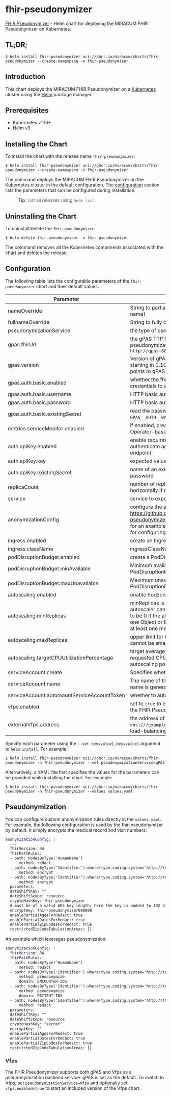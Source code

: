 # fhir-pseudonymizer

[FHIR Pseudonymizer](https://github.com/miracum/fhir-pseudonymizer) - Helm chart for deploying the MIRACUM FHIR Pseudonymizer on Kubernetes.

## TL;DR;

```console
$ helm install fhir-pseudonymizer oci://ghcr.io/miracum/charts/fhir-pseudonymizer --create-namespace -n fhir-pseudonymizer
```

## Introduction

This chart deploys the MIRACUM FHIR Pseudonymizer on a [Kubernetes](http://kubernetes.io) cluster using the [Helm](https://helm.sh) package manager.

## Prerequisites

- Kubernetes v1.16+
- Helm v3

## Installing the Chart

To install the chart with the release name `fhir-pseudonymizer`:

```console
$ helm install fhir-pseudonymizer oci://ghcr.io/miracum/charts/fhir-pseudonymizer --create-namespace -n fhir-pseudonymizer
```

The command deploys the MIRACUM FHIR Pseudonymizer on the Kubernetes cluster in the default configuration. The [configuration](#configuration) section lists the parameters that can be configured during installation.

> **Tip**: List all releases using `helm list`

## Uninstalling the Chart

To uninstall/delete the `fhir-pseudonymizer`:

```console
$ helm delete fhir-pseudonymizer -n fhir-pseudonymizer
```

The command removes all the Kubernetes components associated with the chart and deletes the release.

## Configuration

The following table lists the configurable parameters of the `fhir-pseudonymizer` chart and their default values.

| Parameter                                   | Description                                                                                                                                                                                                                                                                                                                               | Default                                                          |
| ------------------------------------------- | ----------------------------------------------------------------------------------------------------------------------------------------------------------------------------------------------------------------------------------------------------------------------------------------------------------------------------------------- | ---------------------------------------------------------------- |
| nameOverride                                | String to partially override fullname template (will maintain the release name)                                                                                                                                                                                                                                                           | <code>""</code>                                                  |
| fullnameOverride                            | String to fully override fullname template                                                                                                                                                                                                                                                                                                | <code>""</code>                                                  |
| pseudonymizationService                     | the type of pseudonymization service to use. One of gPAS, Vfps, None                                                                                                                                                                                                                                                                      | <code>gPAS</code>                                                |
| gpas.fhirUrl                                | the gPAS TTP FHIR Pseudonymizer base URL used to be used by the pseudonymization service. it should look similar to this: `http://gpas:8080/ttp-fhir/fhir/`                                                                                                                                                                               | <code>""</code>                                                  |
| gpas.version                                | Version of gPAS used. There were breaking changes to the FHIR API starting in 1.10.2, so explicitly set this value to 1.10.2 if `gpas.fhirUrl` points to gPAS 1.10.2.                                                                                                                                                                     | <code>"1.10.1"</code>                                            |
| gpas.auth.basic.enabled                     | whether the fhir-pseudonymizer needs to provide basic auth credentials to access the gPAS FHIR API                                                                                                                                                                                                                                        | <code>false</code>                                               |
| gpas.auth.basic.username                    | HTTP basic auth username                                                                                                                                                                                                                                                                                                                  | <code>""</code>                                                  |
| gpas.auth.basic.password                    | HTTP basic auth password                                                                                                                                                                                                                                                                                                                  | <code>""</code>                                                  |
| gpas.auth.basic.existingSecret              | read the password from an existing secret from the `GPAS__AUTH__BASIC__PASSWORD` key                                                                                                                                                                                                                                                      | <code>""</code>                                                  |
| metrics.serviceMonitor.enabled              | if enabled, creates a ServiceMonitor instance for Prometheus Operator-based monitoring                                                                                                                                                                                                                                                    | <code>false</code>                                               |
| auth.apiKey.enabled                         | enable requiring an API key placed in the `x-api-key` header to authenticate against the fhir-pseudonymizer's `/fhir/$de-pseudonymize` endpoint.                                                                                                                                                                                          | <code>false</code>                                               |
| auth.apiKey.key                             | expected value for the key, aka "password"                                                                                                                                                                                                                                                                                                | <code>""</code>                                                  |
| auth.apiKey.existingSecret                  | name of an existing secret with an `APIKEY` key containing the expected password                                                                                                                                                                                                                                                          | <code>""</code>                                                  |
| replicaCount                                | number of replicas. This components can also be easily scaled horizontally if necessary.                                                                                                                                                                                                                                                  | <code>1</code>                                                   |
| service                                     | service to expose the fhir-pseudonymizer at                                                                                                                                                                                                                                                                                               | <code>{"metricsPort":8081,"port":8080,"type":"ClusterIP"}</code> |
| anonymizationConfig                         | configure the anonymization rules, see <https://github.com/miracum/fhir-pseudonymizer/blob/HEAD/src/FhirPseudonymizer/anonymization.yaml> for an example. this is evaluated as a template. Also see [README.md](README.md#pseudonymization) for configuring it within this values.yaml                                                    | <code>""</code>                                                  |
| ingress.enabled                             | create an Ingress for the application                                                                                                                                                                                                                                                                                                     | <code>false</code>                                               |
| ingress.className                           | ingressClassName to use                                                                                                                                                                                                                                                                                                                   | <code>""</code>                                                  |
| podDisruptionBudget.enabled                 | create a PodDisruptionBudget resource                                                                                                                                                                                                                                                                                                     | <code>false</code>                                               |
| podDisruptionBudget.minAvailable            | Minimum available instances; ignored if there is no PodDisruptionBudget                                                                                                                                                                                                                                                                   | <code>1</code>                                                   |
| podDisruptionBudget.maxUnavailable          | Maximum unavailable instances; ignored if there is no PodDisruptionBudget                                                                                                                                                                                                                                                                 | <code>""</code>                                                  |
| autoscaling.enabled                         | enable horizontal pod autoscaling                                                                                                                                                                                                                                                                                                         | <code>false</code>                                               |
| autoscaling.minReplicas                     | minReplicas is the lower limit for the number of replicas to which the autoscaler can scale down. It defaults to 1 pod. minReplicas is allowed to be 0 if the alpha feature gate HPAScaleToZero is enabled and at least one Object or External metric is configured. Scaling is active as long as at least one metric value is available. | <code>1</code>                                                   |
| autoscaling.maxReplicas                     | upper limit for the number of pods that can be set by the autoscaler; cannot be smaller than `minReplicas`.                                                                                                                                                                                                                               | <code>5</code>                                                   |
| autoscaling.targetCPUUtilizationPercentage  | target average CPU utilization (represented as a percentage of requested CPU) over all the pods; if not specified the default autoscaling policy will be used.                                                                                                                                                                            | <code>80</code>                                                  |
| serviceAccount.create                       | Specifies whether a service account should be created                                                                                                                                                                                                                                                                                     | <code>false</code>                                               |
| serviceAccount.name                         | The name of the service account to use. If not set and create is true, a name is generated using the fullname template                                                                                                                                                                                                                    | <code>""</code>                                                  |
| serviceAccount.automountServiceAccountToken | whether to automount the SA token                                                                                                                                                                                                                                                                                                         | <code>false</code>                                               |
| vfps.enabled                                | set to `true` to enable the included vfps sub-chart and auto-configure the FHIR Pseudonymizer to use it as the pseudonymization backend                                                                                                                                                                                                   | <code>false</code>                                               |
| externalVfps.address                        | the address of an external vfps service to use. Use `dns:///example:8081` to enable dns-based round-robin client-side load-balancing.                                                                                                                                                                                                     | <code>""</code>                                                  |

Specify each parameter using the `--set key=value[,key=value]` argument to `helm install`. For example:

```console
$ helm install fhir-pseudonymizer oci://ghcr.io/miracum/charts/fhir-pseudonymizer -n fhir-pseudonymizer --set pseudonymizationService=gPAS
```

Alternatively, a YAML file that specifies the values for the parameters can be provided while
installing the chart. For example:

```console
$ helm install fhir-pseudonymizer oci://ghcr.io/miracum/charts/fhir-pseudonymizer -n fhir-pseudonymizer --values values.yaml
```

## Pseudonymization

You can configure custom anonymization rules directly in the `values.yaml`. For example, the following configuration is used by the fhir-pseudonymizer by default.
It simply encrypts the medical record and visit numbers:

```yaml
anonymizationConfig: |
  ---
  fhirVersion: R4
  fhirPathRules:
  - path: nodesByType('HumanName')
      method: redact
  - path: nodesByType('Identifier').where(type.coding.system='http://terminology.hl7.org/CodeSystem/v2-0203' and type.coding.code='VN').value
      method: encrypt
  - path: nodesByType('Identifier').where(type.coding.system='http://terminology.hl7.org/CodeSystem/v2-0203' and type.coding.code='MR').value
      method: encrypt
  parameters:
  dateShiftKey: ""
  dateShiftScope: resource
  cryptoHashKey: fhir-pseudonymizer
  # must be of a valid AES key length; here the key is padded to 192 bits
  encryptKey: fhir-pseudonymizer000000
  enablePartialAgesForRedact: true
  enablePartialDatesForRedact: true
  enablePartialZipCodesForRedact: true
  restrictedZipCodeTabulationAreas: []
```

An example which leverages pseudonymization:

```yaml
anonymizationConfig: |
  fhirVersion: R4
  fhirPathRules:
  - path: nodesByType('HumanName')
      method: redact
  - path: nodesByType('Identifier').where(type.coding.system='http://terminology.hl7.org/CodeSystem/v2-0203' and type.coding.code='VN').value
      method: pseudonymize
      domain: ENCOUNTER-IDS
  - path: nodesByType('Identifier').where(type.coding.system='http://terminology.hl7.org/CodeSystem/v2-0203' and type.coding.code='MR').value
      method: pseudonymize
      domain: PATIENT-IDS
  - path: nodesByType('Identifier').where(type.coding.system='http://fhir.de/CodeSystem/identifier-type-de-basis' and type.coding.code='GKV' or type.coding.code='PKV')
      method: redact
  parameters:
  dateShiftKey: ""
  dateShiftScope: resource
  cryptoHashKey: "secret"
  encryptKey: ""
  enablePartialAgesForRedact: true
  enablePartialDatesForRedact: true
  enablePartialZipCodesForRedact: true
  restrictedZipCodeTabulationAreas: []
```

### Vfps

The FHIR Pseudonymizer supports both gPAS and Vfps as a pseudonymization backend service. gPAS is set as the default.
To switch to Vfps, set `pseudonymizationService=Vfps` and optionally set `vfps.enabled=true` to start an included version of the Vfps chart.
